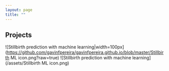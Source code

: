 ```yaml
---
layout: page
title: ""
---
```


## Projects

![Stillbirth prediction with machine learning|width=100px](https://github.com/gavinfpereira/gavinfpereira.github.io/blob/master/Stillbirth ML icon.png?raw=true)
![Stillbirth prediction with machine learning](/assets/Stillbirth ML icon.png)
